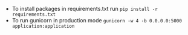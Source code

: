 - To install packages in requirements.txt run `pip install -r requirements.txt`
- To run gunicorn in production mode `gunicorn -w 4 -b 0.0.0.0:5000 application:application`
